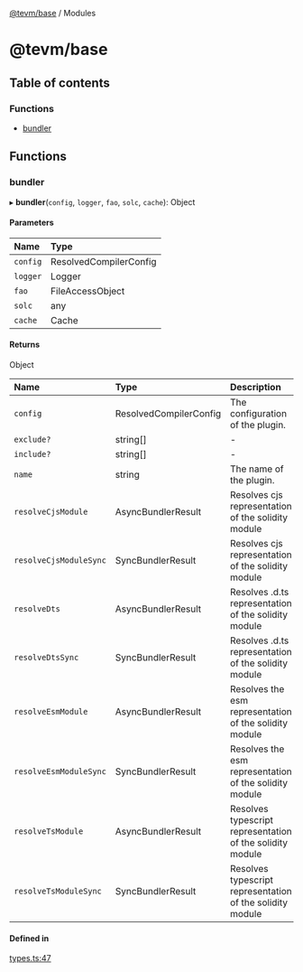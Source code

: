 [@tevm/base](README.md) / Modules

# @tevm/base

## Table of contents

### Functions

- [bundler](undefined)

## Functions

### bundler

▸ **bundler**(`config`, `logger`, `fao`, `solc`, `cache`): Object

#### Parameters

| Name | Type |
| :------ | :------ |
| `config` | ResolvedCompilerConfig |
| `logger` | Logger |
| `fao` | FileAccessObject |
| `solc` | any |
| `cache` | Cache |

#### Returns

Object

| Name | Type | Description |
| :------ | :------ | :------ |
| `config` | ResolvedCompilerConfig | The configuration of the plugin. |
| `exclude?` | string[] | - |
| `include?` | string[] | - |
| `name` | string | The name of the plugin. |
| `resolveCjsModule` | AsyncBundlerResult | Resolves cjs representation of the solidity module |
| `resolveCjsModuleSync` | SyncBundlerResult | Resolves cjs representation of the solidity module |
| `resolveDts` | AsyncBundlerResult | Resolves .d.ts representation of the solidity module |
| `resolveDtsSync` | SyncBundlerResult | Resolves .d.ts representation of the solidity module |
| `resolveEsmModule` | AsyncBundlerResult | Resolves the esm representation of the solidity module |
| `resolveEsmModuleSync` | SyncBundlerResult | Resolves the esm representation of the solidity module |
| `resolveTsModule` | AsyncBundlerResult | Resolves typescript representation of the solidity module |
| `resolveTsModuleSync` | SyncBundlerResult | Resolves typescript representation of the solidity module |

#### Defined in

[types.ts:47](https://github.com/evmts/tevm-monorepo/blob/main/bundler/base/src/types.ts#L47)
